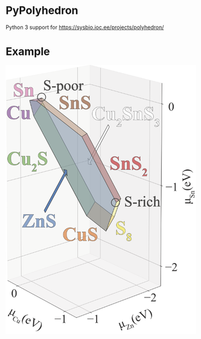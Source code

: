 # PyPolyhedron

Python 3 support for https://sysbio.ioc.ee/projects/polyhedron/

# Example
![example/phase_diagram.png](example/phase_diagram.png)

